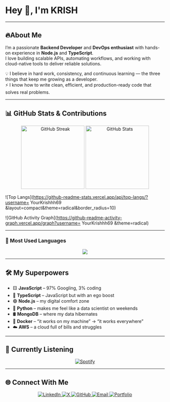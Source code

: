 # Hey 👋, I'm KRISH  

---

## 🔥About Me
I’m a passionate **Backend Developer** and **DevOps enthusiast** with hands-on experience in **Node.js** and **TypeScript**.  
I love building scalable APIs, automating workflows, and working with cloud-native tools to deliver reliable solutions.  

💡 I believe in hard work, consistency, and continuous learning — the three things that keep me growing as a developer.  
⚡ I know how to write clean, efficient, and production-ready code that solves real problems.  

  

---

## 📊 GitHub Stats & Contributions

<p align="center">
  <img src="https://streak-stats.demolab.com?user=YourKrishhh69&theme=radical&border_radius=10" alt="GitHub Streak" height="200"/>
  <img src="https://github-readme-stats.vercel.app/api?username=
YourKrishhh69
&show_icons=true&theme=radical&border_radius=10" alt="GitHub Stats" height="200"/>
</p>  

![Top Langs](https://github-readme-stats.vercel.app/api/top-langs/?username=
YourKrishhh69
&layout=compact&theme=radical&border_radius=10)  

![GitHub Activity Graph](https://github-readme-activity-graph.vercel.app/graph?username=
YourKrishhh69
&theme=radical)  

---

### 🚀 Most Used Languages  
<p align="center">
  <img src="https://github-readme-stats.vercel.app/api/top-langs/?username=YourKrishhh69&layout=donut&theme=tokyonight" />
</p>

---

## 🛠️ My Superpowers  
- 🟨 **JavaScript** – 97% Googling, 3% coding  
- 🔷 **TypeScript** – JavaScript but with an ego boost  
- 🟢 **Node.js** – my digital comfort zone  
- 🐍 **Python** – makes me feel like a data scientist on weekends  
- 🛢️ **MongoDB** – where my data hibernates  
- 🐳 **Docker** – “it works on my machine” → “it works everywhere”  
- ☁️ **AWS** – a cloud full of bills and struggles  

---

## 🎵 Currently Listening  
<p align="center">
  <a href="https://open.spotify.com/login" target="_blank">
    <img src="https://img.shields.io/badge/Spotify-1ED760?style=for-the-badge&logo=spotify&logoColor=white" alt="Spotify"/>
  </a>
</p>

---

## 🌐 Connect With Me  
<p align="center">
  <a href="https://www.linkedin.com/in/krish-shah-b70b0537a/" target="_blank">
    <img src="https://img.shields.io/badge/LinkedIn-%230077B5.svg?&style=for-the-badge&logo=linkedin&logoColor=white" alt="LinkedIn"/>
  </a>
  <a href="https://x.com/Krishshah200622" target="_blank">
    <img src="https://img.shields.io/badge/X-%23000000.svg?&style=for-the-badge&logo=x&logoColor=white" alt="X"/>
  </a>
  <a href="https://github.com/Krishshah200622" target="_blank">
    <img src="https://img.shields.io/badge/GitHub-%23181717.svg?&style=for-the-badge&logo=github&logoColor=white" alt="GitHub"/>
  </a>
  <a href="mailto:krishshah200622@gmail.com" target="_blank">
    <img src="https://img.shields.io/badge/Email-D14836?style=for-the-badge&logo=gmail&logoColor=white" alt="Email"/>
  </a>
  <a href="https://krishhh.vercel.app/" target="_blank">
    <img src="https://img.shields.io/badge/Portfolio-%23121011.svg?&style=for-the-badge&logo=firefox&logoColor=white" alt="Portfolio"/>
  </a>
</p>
